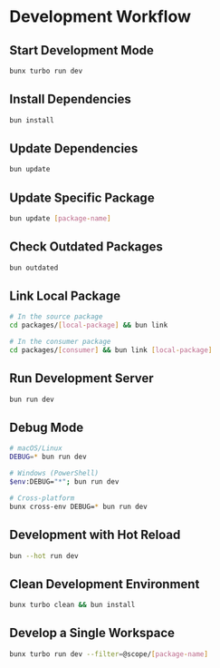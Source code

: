 # Development Workflow

## Start Development Mode

```bash
bunx turbo run dev
```

## Install Dependencies

```bash
bun install
```

## Update Dependencies

```bash
bun update
```

## Update Specific Package

```bash
bun update [package-name]
```

## Check Outdated Packages

```bash
bun outdated
```

## Link Local Package

```bash
# In the source package
cd packages/[local-package] && bun link

# In the consumer package
cd packages/[consumer] && bun link [local-package]
```

## Run Development Server

```bash
bun run dev
```

## Debug Mode

```bash
# macOS/Linux
DEBUG=* bun run dev

# Windows (PowerShell)
$env:DEBUG="*"; bun run dev

# Cross-platform
bunx cross-env DEBUG=* bun run dev
```

## Development with Hot Reload

```bash
bun --hot run dev
```

## Clean Development Environment

```bash
bunx turbo clean && bun install
```

## Develop a Single Workspace

```bash
bunx turbo run dev --filter=@scope/[package-name]
```
